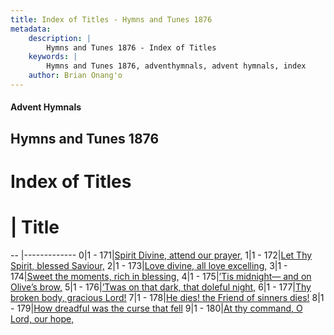 ```yaml
---
title: Index of Titles - Hymns and Tunes 1876
metadata:
    description: |
        Hymns and Tunes 1876 - Index of Titles
    keywords: |
        Hymns and Tunes 1876, adventhymnals, advent hymnals, index
    author: Brian Onang'o
---
```


#### Advent Hymnals

## Hymns and Tunes 1876

# Index of Titles
# | Title                        
-- |-------------
0|1 - 171|[Spirit Divine, attend our prayer,](/101-200/171-180/01.Spirit-Divine,-attend-our-prayer,)
1|1 - 172|[Let Thy Spirit, blessed Saviour,](/101-200/171-180/02.Let-Thy-Spirit,-blessed-Saviour,)
2|1 - 173|[Love divine, all love excelling,](/101-200/171-180/03.Love-divine,-all-love-excelling,)
3|1 - 174|[Sweet the moments, rich in blessing,](/101-200/171-180/04.Sweet-the-moments,-rich-in-blessing,)
4|1 - 175|[’Tis midnight— and on Olive’s brow,](/101-200/171-180/05.’Tis-midnight—-and-on-Olive’s-brow,)
5|1 - 176|[’Twas on that dark, that doleful night,](/101-200/171-180/06.’Twas-on-that-dark,-that-doleful-night,)
6|1 - 177|[Thy broken body, gracious Lord!](/101-200/171-180/07.Thy-broken-body,-gracious-Lord!)
7|1 - 178|[He dies! the Friend of sinners dies!](/101-200/171-180/08.He-dies!-the-Friend-of-sinners-dies!)
8|1 - 179|[How dreadful was the curse that fell](/101-200/171-180/09.How-dreadful-was-the-curse-that-fell)
9|1 - 180|[At thy command, O Lord, our hope,](/101-200/171-180/10.At-thy-command,-O-Lord,-our-hope,)